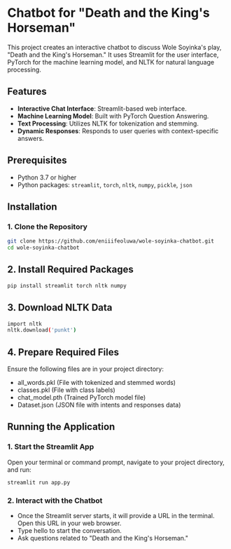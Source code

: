 # Chatbot for "Death and the King's Horseman"

This project creates an interactive chatbot to discuss Wole Soyinka's play, "Death and the King's Horseman." It uses Streamlit for the user interface, PyTorch for the machine learning model, and NLTK for natural language processing.

## Features

- **Interactive Chat Interface**: Streamlit-based web interface.
- **Machine Learning Model**: Built with PyTorch Question Answering.
- **Text Processing**: Utilizes NLTK for tokenization and stemming.
- **Dynamic Responses**: Responds to user queries with context-specific answers.

## Prerequisites

- Python 3.7 or higher
- Python packages: `streamlit`, `torch`, `nltk`, `numpy`, `pickle`, `json`

## Installation

### 1. Clone the Repository

```bash
git clone https://github.com/eniiifeoluwa/wole-soyinka-chatbot.git
cd wole-soyinka-chatbot
```
## 2. Install Required Packages
```bash
pip install streamlit torch nltk numpy
```
## 3. Download NLTK Data
```bash
import nltk
nltk.download('punkt')
```
## 4. Prepare Required Files
Ensure the following files are in your project directory:

* all_words.pkl (File with tokenized and stemmed words)
* classes.pkl (File with class labels)
* chat_model.pth (Trained PyTorch model file)
* Dataset.json (JSON file with intents and responses data)

## Running the Application

### 1. Start the Streamlit App

Open your terminal or command prompt, navigate to your project directory, and run:

```bash
streamlit run app.py
```
### 2. Interact with the Chatbot

* Once the Streamlit server starts, it will provide a URL in the terminal. Open this URL in your web browser.
* Type hello to start the conversation.
* Ask questions related to "Death and the King's Horseman."

